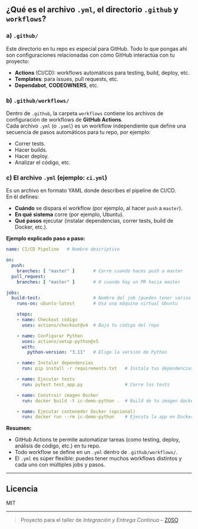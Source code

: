 ## ¿Qué es el archivo `.yml`, el directorio `.github` y `workflows`?

### **a) `.github/`**

Este directorio en tu repo es especial para GitHub. Todo lo que pongas ahí son configuraciones relacionadas con cómo GitHub interactúa con tu proyecto:
- **Actions** (CI/CD): workflows automáticos para testing, build, deploy, etc.
- **Templates**: para issues, pull requests, etc.
- **Dependabot**, **CODEOWNERS**, etc.

### **b) `.github/workflows/`**

Dentro de `.github`, la carpeta `workflows` contiene los archivos de configuración de workflows de **GitHub Actions**.  
Cada archivo `.yml` (o `.yaml`) es un workflow independiente que define una secuencia de pasos automáticos para tu repo, por ejemplo:
- Correr tests.
- Hacer builds.
- Hacer deploy.
- Analizar el código, etc.

### **c) El archivo `.yml` (ejemplo: `ci.yml`)**

Es un archivo en formato YAML donde describes el pipeline de CI/CD.  
En él defines:
- **Cuándo** se dispara el workflow (por ejemplo, al hacer `push` a `master`).
- **En qué sistema** corre (por ejemplo, Ubuntu).
- **Qué pasos** ejecutar (instalar dependencias, correr tests, build de Docker, etc.).

**Ejemplo explicado paso a paso:**

```yaml
name: CI/CD Pipeline   # Nombre descriptivo

on:
  push:
    branches: [ "master" ]       # Corre cuando haces push a master
  pull_request:
    branches: [ "master" ]       # O cuando hay un PR hacia master

jobs:
  build-test:                    # Nombre del job (puedes tener varios jobs)
    runs-on: ubuntu-latest       # Usa una máquina virtual Ubuntu

    steps:
    - name: Checkout código
      uses: actions/checkout@v4  # Baja tu código del repo

    - name: Configurar Python
      uses: actions/setup-python@v5
      with:
        python-version: "3.11"   # Elige la versión de Python

    - name: Instalar dependencias
      run: pip install -r requirements.txt   # Instala tus dependencias

    - name: Ejecutar tests
      run: pytest test_app.py                # Corre los tests

    - name: Construir imagen Docker
      run: docker build -t ic-demo-python .  # Build de tu imagen docker

    - name: Ejecutar contenedor Docker (opcional)
      run: docker run --rm ic-demo-python    # Ejecuta la app en Docker
```

**Resumen:**  
- GitHub Actions te permite automatizar tareas (como testing, deploy, análisis de código, etc.) en tu repo.
- Todo workflow se define en un `.yml` dentro de `.github/workflows/`.
- El `.yml` es súper flexible: puedes tener muchos workflows distintos y cada uno con múltiples jobs y pasos.


---

## Licencia

MIT

---

> Proyecto para el taller de *Integración y Entrega Continua* – [Z0SO](https://github.com/Z0SO)
